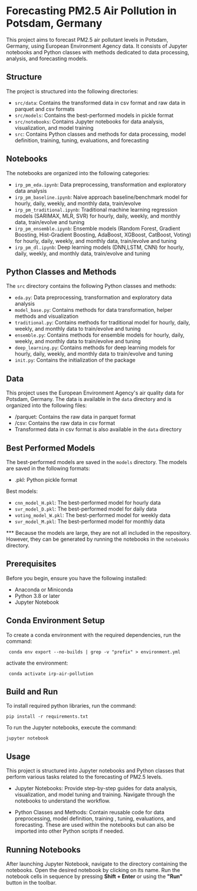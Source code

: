 # Forecasting PM2.5 Air Pollution in Potsdam, Germany

This project aims to forecast PM2.5 air pollutant levels in Potsdam, Germany, using European Environment Agency data. 
It consists of Jupyter notebooks and Python classes with methods dedicated to data processing, analysis, and forecasting models.

## Structure

The project is structured into the following directories:

* `src/data`: Contains the transformed data in csv format and raw data in parquet and csv formats
* `src/models`: Contains the best-performed models in pickle format
* `src/notebooks`: Contains Jupyter notebooks for data analysis, visualization, and model training
* `src`: Contains Python classes and methods for data processing, model definition, training, tuning, evaluations, and forecasting

## Notebooks

The notebooks are organized into the following categories:
* `irp_pm_eda.ipynb`: Data preprocessing, transformation and exploratory data analysis
* `irp_pm_baseline.ipynb`: Naive approach baseline/benchmark model for hourly, daily, weekly, and monthly data, train/evolve 
* `irp_pm_traditional.ipynb`: Traditional machine learning regression models (SARIMAX, MLR, SVR) for hourly, daily, weekly, and monthly data, train/evolve and tuning
* `irp_pm_ensemble.ipynb`: Ensemble models (Random Forest, Gradient Boosting, Hist-Gradient Boosting, AdaBoost, XGBoost, CatBoost, Voting) for hourly, daily, weekly, and monthly data, train/evolve and tuning
* `irp_pm_dl.ipynb`: Deep learning models (DNN,LSTM, CNN) for hourly, daily, weekly, and monthly data, train/evolve and tuning

## Python Classes and Methods

The `src` directory contains the following Python classes and methods:
* `eda.py`: Data preprocessing, transformation and exploratory data analysis
* `model_base.py`: Contains methods for data transformation, helper methods and visualization
* `traditional.py`: Contains methods for traditional model for hourly, daily, weekly, and monthly data to train/evolve and tuning
* `ensemble.py`: Contains methods for ensemble models for hourly, daily, weekly, and monthly data to train/evolve and tuning
* `deep_learning.py`: Contains methods for deep learning models for hourly, daily, weekly, and monthly data to train/evolve and tuning
* `init.py`: Contains the initialization of the package

## Data

This project uses the European Environment Agency's air quality data for Potsdam, Germany. 
The data is available in the `data` directory and is organized into the following files:
* /parquet: Contains the raw data in parquet format
* /csv: Contains the raw data in csv format
* Transformed data in csv format is also available in the `data` directory


## Best Performed Models

The best-performed models are saved in the `models` directory. The models are saved in the following formats:
* .pkl: Python pickle format


Best models:
* `cnn_model_H.pkl`: The best-performed model for hourly data
* `svr_model_D.pkl`: The best-performed model for daily data
* `voting_model_W.pkl`: The best-performed model for weekly data
* `svr_model_M.pkl`: The best-performed model for monthly data

*** Because the models are large, they are not all included in the repository. However, they can be generated by running the notebooks in the `notebooks` directory.


## Prerequisites

Before you begin, ensure you have the following installed:

- Anaconda or Miniconda
- Python 3.8 or later
- Jupyter Notebook


## Conda Environment Setup

To create a conda environment with the required dependencies, run the command:

``` conda env export --no-builds | grep -v "prefix" > environment.yml```

activate the environment:

``` conda activate irp-air-pollution```


## Build and Run

To install required python libraries, run the command:  

``` pip install -r requirements.txt ```

To run the Jupyter notebooks, execute the command:

``` jupyter notebook ```


## Usage
This project is structured into Jupyter notebooks and Python classes that perform various tasks related to the forecasting of PM2.5 levels. 

* Jupyter Notebooks: Provide step-by-step guides for data analysis, visualization, and model tuning and training. Navigate through the notebooks to understand the workflow.

* Python Classes and Methods: Contain reusable code for data preprocessing, model definition, training , tuning, evaluations, and forecasting. These are used within the notebooks but can also be imported into other Python scripts if needed.

## Running Notebooks
After launching Jupyter Notebook, navigate to the directory containing the notebooks. Open the desired notebook by clicking on its name.
Run the notebook cells in sequence by pressing **Shift + Enter** or using the **"Run"** button in the toolbar.
